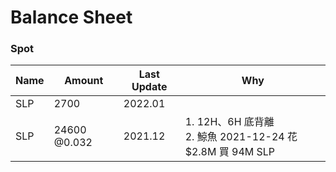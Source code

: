 # Balance Sheet

### Spot
|Name|Amount|Last Update|Why|
|---|---|---|---|
|SLP|2700|2022.01||
|SLP|24600 @0.032|2021.12|1. 12H、6H 底背離<br>2. 鯨魚 2021-12-24 花 $2.8M 買 94M SLP|
